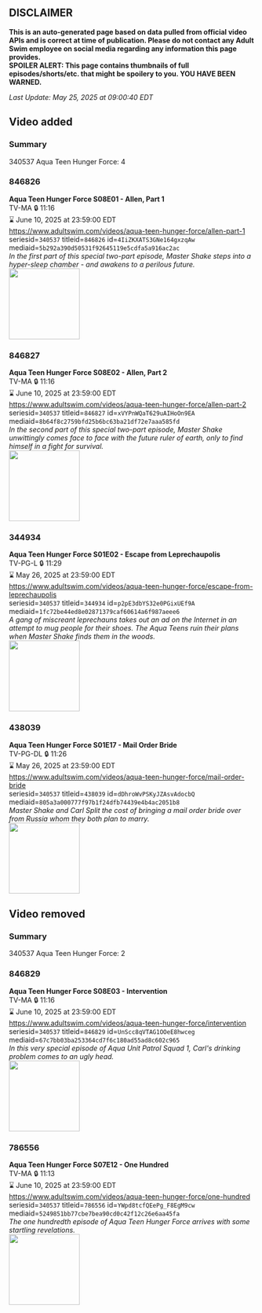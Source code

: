 ## DISCLAIMER
**This is an auto-generated page based on data pulled from official video APIs and is correct at time of publication. Please do not contact any Adult Swim employee on social media regarding any information this page provides.**  
**SPOILER ALERT: This page contains thumbnails of full episodes/shorts/etc. that might be spoilery to you. YOU HAVE BEEN WARNED.**  

_Last Update: May 25, 2025 at 09:00:40 EDT_
## Video added
### Summary
340537 Aqua Teen Hunger Force: 4  
### 846826
**Aqua Teen Hunger Force S08E01 - Allen, Part 1**  
TV-MA 🔒 11:16  
⌛ June 10, 2025 at 23:59:00 EDT  
https://www.adultswim.com/videos/aqua-teen-hunger-force/allen-part-1  
seriesid=`340537` titleid=`846826` id=`4IiZKXATS3GNe164gxzqAw` mediaid=`5b292a390d50531f92645119e5cdfa5a916ac2ac`  
_In the first part of this special two-part episode, Master Shake steps into a hyper-sleep chamber - and awakens to a perilous future._  
<a href="https://media.cdn.adultswim.com/uploads/20200225/thumbnails/2_20225101330-aups1_1001_dup-20110506.jpg"><img src="https://media.cdn.adultswim.com/uploads/20200225/thumbnails/2_20225101330-aups1_1001_dup-20110506.jpg" height="144px" /></a>
### 846827
**Aqua Teen Hunger Force S08E02 - Allen, Part 2**  
TV-MA 🔒 11:16  
⌛ June 10, 2025 at 23:59:00 EDT  
https://www.adultswim.com/videos/aqua-teen-hunger-force/allen-part-2  
seriesid=`340537` titleid=`846827` id=`xVYPnWQaT629uAIHoOn9EA` mediaid=`8b64f8c2759bfd25b6bc63ba21df72e7aaa585fd`  
_In the second part of this special two-part episode, Master Shake unwittingly comes face to face with the future ruler of earth, only to find himself in a fight for survival._  
<a href="https://media.cdn.adultswim.com/uploads/20200225/thumbnails/2_20225103399-aups1_1002_dup-20110517.jpg"><img src="https://media.cdn.adultswim.com/uploads/20200225/thumbnails/2_20225103399-aups1_1002_dup-20110517.jpg" height="144px" /></a>
### 344934
**Aqua Teen Hunger Force S01E02 - Escape from Leprechaupolis**  
TV-PG-L 🔒 11:29  
⌛ May 26, 2025 at 23:59:00 EDT  
https://www.adultswim.com/videos/aqua-teen-hunger-force/escape-from-leprechaupolis  
seriesid=`340537` titleid=`344934` id=`p2pE3dbYS32e0PGixUEf9A` mediaid=`1fc72be44ed8e02871379caf60614a6f987aeee6`  
_A gang of miscreant leprechauns takes out an ad on the Internet in an attempt to mug people for their shoes. The Aqua Teens ruin their plans when Master Shake finds them in the woods._  
<a href="https://media.cdn.adultswim.com/uploads/20200224/thumbnails/2_20224157110-athf_002_dst_cid-9204099.jpg"><img src="https://media.cdn.adultswim.com/uploads/20200224/thumbnails/2_20224157110-athf_002_dst_cid-9204099.jpg" height="144px" /></a>
### 438039
**Aqua Teen Hunger Force S01E17 - Mail Order Bride**  
TV-PG-DL 🔒 11:26  
⌛ May 26, 2025 at 23:59:00 EDT  
https://www.adultswim.com/videos/aqua-teen-hunger-force/mail-order-bride  
seriesid=`340537` titleid=`438039` id=`dDhroWvPSKyJZAsvAdocbQ` mediaid=`805a3a000777f97b1f24dfb74439e4b4ac2051b8`  
_Master Shake and Carl Split the cost of bringing a mail order bride over from Russia whom they both plan to marry._  
<a href="https://media.cdn.adultswim.com/uploads/20200224/thumbnails/2_202241524529-athf_017_BIM.jpg"><img src="https://media.cdn.adultswim.com/uploads/20200224/thumbnails/2_202241524529-athf_017_BIM.jpg" height="144px" /></a>
## Video removed
### Summary
340537 Aqua Teen Hunger Force: 2  
### 846829
**Aqua Teen Hunger Force S08E03 - Intervention**  
TV-MA 🔒 11:16  
⌛ June 10, 2025 at 23:59:00 EDT  
https://www.adultswim.com/videos/aqua-teen-hunger-force/intervention  
seriesid=`340537` titleid=`846829` id=`UnScc8qVTAG1OOeE8hwceg` mediaid=`67c7bb03ba253364cd7f6c180ad55ad8c602c965`  
_In this very special episode of Aqua Unit Patrol Squad 1, Carl's drinking problem comes to an ugly head._  
<a href="https://media.cdn.adultswim.com/uploads/20200225/thumbnails/2_2022510464-aups1_1004_dup-20110519.jpg"><img src="https://media.cdn.adultswim.com/uploads/20200225/thumbnails/2_2022510464-aups1_1004_dup-20110519.jpg" height="144px" /></a>
### 786556
**Aqua Teen Hunger Force S07E12 - One Hundred**  
TV-MA 🔒 11:13  
⌛ June 10, 2025 at 23:59:00 EDT  
https://www.adultswim.com/videos/aqua-teen-hunger-force/one-hundred  
seriesid=`340537` titleid=`786556` id=`YWpd8tcfQEePg_F8EgM9cw` mediaid=`5249851bb77cbe7bea90cd0c42f12c26e6aa45fa`  
_The one hundredth episode of Aqua Teen Hunger Force arrives with some startling revelations._  
<a href="https://media.cdn.adultswim.com/uploads/20200225/thumbnails/2_2022510020-athf_100_BIM.jpg"><img src="https://media.cdn.adultswim.com/uploads/20200225/thumbnails/2_2022510020-athf_100_BIM.jpg" height="144px" /></a>
